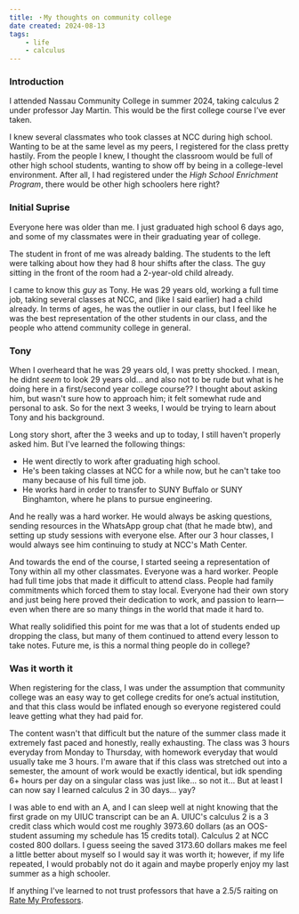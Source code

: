 ```yaml
---
title: ・My thoughts on community college
date created: 2024-08-13
tags: 
    - life
    - calculus
---
```


### Introduction
I attended Nassau Community College in summer 2024, taking calculus 2 under professor Jay Martin. This would be the first college course I’ve ever taken.  

I knew several classmates who took classes at NCC during high school. Wanting to be at the same level as my peers, I registered for the class pretty hastily. From the people I knew, I thought the classroom would be full of other high school students, wanting to show off by being in a college-level environment. After all, I had registered under the *High School Enrichment Program*, there would be other high schoolers here right? 

### Initial Suprise
Everyone here was older than me. I just graduated high school 6 days ago, and some of my classmates were in their graduating year of college.  

The student in front of me was already balding. The students to the left were talking about how they had 8 hour shifts after the class. The guy sitting in the front of the room had a 2-year-old child already.

I came to know this *guy* as Tony. He was 29 years old, working a full time job, taking several classes at NCC, and (like I said earlier) had a child already. In terms of ages, he was the outlier in our class, but I feel like he was the best representation of the other students in our class, and the people who attend community college in general. 

### Tony
When I overheard that he was 29 years old, I was pretty shocked. I mean, he didnt *seem* to look 29 years old... and also not to be rude but what is he doing here in a first/second year college course?? I thought about asking him, but wasn't sure how to approach him; it felt somewhat rude and personal to ask. So for the next 3 weeks, I would be trying to learn about Tony and his background. 

Long story short, after the 3 weeks and up to today, I still haven't properly asked him. But I've learned the following things:
- He went directly to work after graduating high school.
- He's been taking classes at NCC for a while now, but he can't take too many because of his full time job.
- He works hard in order to transfer to SUNY Buffalo or SUNY Binghamton, where he plans to pursue engineering. 

And he really was a hard worker. He would always be asking questions, sending resources in the WhatsApp group chat (that he made btw), and setting up study sessions with everyone else. After our 3 hour classes, I would always see him continuing to study at NCC's Math Center.

And towards the end of the course, I started seeing a representation of Tony within all my other classmates. Everyone was a hard worker. People had full time jobs that made it difficult to attend class. People had family commitments which forced them to stay local. Everyone had their own story and just being here proved their dedication to work, and passion to learn—even when there are so many things in the world that made it hard to.

What really solidified this point for me was that a lot of students ended up dropping the class, but many of them continued to attend every lesson to take notes. Future me, is this a normal thing people do in college?

### Was it worth it
When registering for the class, I was under the assumption that community college was an easy way to get college credits for one’s actual institution, and that this class would be inflated enough so everyone registered could leave getting what they had paid for. 

The content wasn't that difficult but the nature of the summer class made it extremely fast paced and honestly, really exhausting. The class was 3 hours everyday from Monday to Thursday, with homework everyday that would usually take me 3 hours. I'm aware that if this class was stretched out into a semester, the amount of work would be exactly identical, but idk spending 6+ hours per day on a singular class was just like... so not it... But at least I can now say I learned calculus 2 in 30 days... yay?

I was able to end with an A, and I can sleep well at night knowing that the first grade on my UIUC transcript can be an A. UIUC's calculus 2 is a 3 credit class which would cost me roughly 3973.60 dollars (as an OOS-student assuming my schedule has 15 credits total). Calculus 2 at NCC costed 800 dollars. I guess seeing the saved 3173.60 dollars makes me feel a little better about myself so I would say it was worth it; however, if my life repeated, I would probably not do it again and maybe properly enjoy my last summer as a high schooler.

If anything I've learned to not trust professors that have a 2.5/5 raiting on [Rate My Professors](https://www.ratemyprofessors.com/professor/155346).
